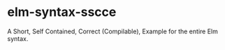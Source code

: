 # elm-syntax-sscce
A Short, Self Contained, Correct (Compilable), Example for the entire Elm syntax. 
